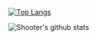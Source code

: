 [![Top Langs](https://github-readme-stats.vercel.app/api/top-langs/?username=pickwei&hide=html)](https://github.com/anuraghazra/github-readme-stats)

![Shooter's github stats](https://github-readme-stats.vercel.app/api?username=pickwei&show_icons=true&theme=radical)

